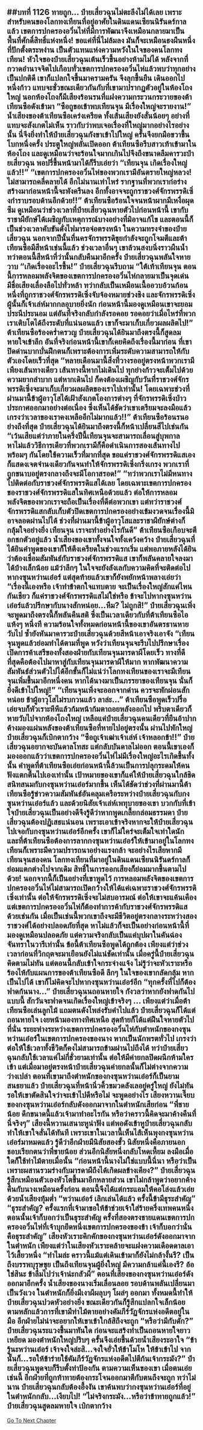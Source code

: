 ##บทที่ 1126 ทายถูก...
ป๋ายเสี่ยวฉุนไม่ตะลึงไม่ได้เลย เพราะสำหรับคนของโลกทงเทียนที่อยู่อาศัยในดินแดนเซียนนิรันดร์กาลแล้ว เขตการปกครองอวิ๋นไห่ที่มีการพัฒนาจึงเหมือนกลายมาเป็นพื้นที่ศักดิ์สิทธิ์แห่งหนึ่ง!
ขอแค่ที่นี่ไม่ล้มลง มันก็จะเหมือนธงผืนหนึ่งที่ปักตั้งตระหง่าน เป็นตัวแทนแห่งความหวังในใจของคนโลกทงเทียน!
หัวใจของป๋ายเสี่ยวฉุนเต้นเร็วขึ้นอย่างห้ามไม่ได้ หลังจากที่กวาดอำนาจจิตไปเกือบทั่วเขตการปกครองอวิ๋นไห่แล้วพบว่าทุกอย่างเป็นปกติดี เขาก็แปลกใจขึ้นมาครามครัน จึงลุกขึ้นยืน เดินออกไปหนึ่งก้าว แทบจะชั่วขณะเดียวกันกับที่เขามาปรากฏตัวอยู่ในห้องโถงใหญ่ นอกห้องโถงก็มีเสียงร้อนรนที่แฝงความกระวนกระวายของต้าเทียนซือดังเข้ามา
“ซือถูขอเข้าพบเทียนจุน มีเรื่องใหญ่จะรายงาน!”
น้ำเสียงของต้าเทียนซือเคร่งเครียด ทั้งเส้นเสียงยังสั่นน้อยๆ อย่างที่แทบจะสังเกตไม่เห็น ราวกับว่าพบเจอเรื่องที่ใหญ่มากอย่างไรอย่างนั้น นี่จึงยิ่งทำให้ป๋ายเสี่ยวฉุนกังขาเข้าไปใหญ่ ครั้นจึงยกมือขวาขึ้นโบกหนึ่งครั้ง ประตูใหญ่พลันเปิดออก ต้าเทียนซือรีบสาวเท้าเข้ามาในห้องโถง และดูเหมือนว่าจะร้อนใจมากเกินไปจึงถึงขนาดลืมคารวะป๋ายเสี่ยวฉุน พอปรี่ขึ้นหน้ามาได้ก็รีบเอ่ยว่า
“เทียนจุน เกิดเรื่องใหญ่แล้ว!!”
“เขตการปกครองอวิ๋นไห่ของพวกเรามีอันตรายใหญ่หลวง! ไม่สามารถคลี่คลายได้ อีกไม่นานเท่าไหร่ รากฐานที่พวกเราก่อร่างสร้างมาก่อนหน้านี้จะพังครืนลง อีกทั้งอาจจะถูกราชวงศ์จักรพรรดิเซิ่งกำราบรอบด้านอีกด้วย!!” ต้าเทียนซือร้อนใจจนหน้าผากมีเหงื่อผุดซึม ดูเหมือนว่าช่วงเวลาที่ป๋ายเสี่ยวฉุนหายตัวไปก่อนหน้านี้ เขากับราชาผียักษ์ได้เผชิญกับเหตุการณ์บางอย่างที่มิอาจแก้ไข และตอนนี้ก็เป็นช่วงเวลาคับขันดั่งไฟมารอจ่อตรงหน้า
ในความทรงจำของป๋ายเสี่ยวฉุน นอกจากปีนั้นที่นครจักรพรรดิขุยกำลังจะถูกโจมตีและต้าเทียนซือมีสีหน้าเช่นนี้แล้ว ช่วงเวลาอื่นๆ เขาล้วนสงบนิ่งราวผืนน้ำ ทว่าตอนนี้สีหน้าที่ว่านั้นกลับคืนมาอีกครั้ง ป๋ายเสี่ยวฉุนพลันใจหายวาบ
“เกิดเรื่องอะไรขึ้น!” ป๋ายเสี่ยวฉุนรีบถาม
“ใต้เท้าเทียนจุน ตอนนี้การหลอมพลังจิตของเขตการปกครองอวิ๋นไห่กลายมาเป็นจุดเด่น มีชื่อเสียงเลื่องลือไปทั่วหล้า ทว่ากลับเป็นเหมือนเนื้ออวบอ้วนก้อนหนึ่งที่ถูกราชวงศ์จักรพรรดิเซิ่งจับจ้องหมายช่วงชิง และจักรพรรดิเซิ่งผู้นั้นก็เจ้าเล่ห์มากกลอุบายยิ่งนัก ก่อนหน้านี้มองดูเหมือนเขาจะยอมประนีประนอม แต่อันที่จริงกลับกำลังรอคอย รอคอยว่าเมื่อไหร่ที่พวกเราเติบโตได้ถึงระดับที่แน่นอนแล้ว เขาก็จะมาเก็บเกี่ยวผลผลิตไป!” ต้าเทียนซือร้องคร่ำครวญ
ป๋ายเสี่ยวฉุนได้ยินมาถึงตรงนี้ก็สูดลมหายใจเข้าลึก อันที่จริงก่อนหน้านี้เขาก็เคยคิดถึงเรื่องนี้มาก่อน ที่เขาปิดด่านบากบั่นฝึกตนก็เพราะต้องการเพิ่มระดับความสามารถให้กับตัวเองโดยเร็วที่สุด
“หลายเดือนมานี้สิ่งที่วางรออยู่ตรงหน้าพวกเรามีเพียงเส้นทางเดียว เส้นทางนี้หากไม่เดินไป ทุกย่างก้าวจะเต็มไปด้วยความยากลำบาก แต่หากเดินไป ก็คงต้องเผชิญกับวันที่ราชวงศ์จักรพรรดิเซิ่งจะมาเก็บเกี่ยวผลผลิตของเราไปเท่านั้น! โดยเฉพาะช่วงที่ผ่านมานี้ข้าผู้อาวุโสได้เฝ้าสังเกตโองการต่างๆ ที่จักรพรรดิเซิ่งป่าวประกาศออกมาอย่างต่อเนื่อง ซึ่งเห็นได้ชัดว่าเขาเตรียมจะลงมือแล้ว เกรงว่าเวลาของเราคงเหลืออีกไม่มากแล้ว!!” ต้าเทียนซือร้อนรนอย่างถึงที่สุด ป๋ายเสี่ยวฉุนได้ยินมาถึงตรงนี้ก็หน้าเปลี่ยนสีไปเช่นกัน
“เว้นเสียแต่ว่าภายในครึ่งปีนี้เทียนจุนจะสามารถเลื่อนสู่บุพกาล หาไม่แล้ววิธีการเดียวที่พวกเรามีก็คือดำเนินการสองเส้นทางไปพร้อมๆ กันโดยใช้ความเร็วที่มากที่สุด ขอแค่ราชวงศ์จักรพรรดิแสเองก็แสดงเจตจำนงเดียวกันจนทำให้จักรพรรดิเซิ่งกริ่งเกรง พวกเราที่ถูกขนาบอยู่ตรงกลางถึงจะมีโอกาสรอด!”
“ทว่าพวกเราไม่มีหนทางไปติดต่อกับราชวงศ์จักรพรรดิแสได้เลย โดยเฉพาะเขตการปกครองของราชวงศ์จักรพรรดิแสในทิศเหนือด้วยแล้ว ต่อให้การหลอมพลังจิตของพวกเราจะถือเป็นเรื่องที่ดีต่อพวกเขา แต่ทว่าราชวงศ์จักรพรรดิแสกลับเก็บตัวปิดเขตการปกครองอย่างเข้มงวดจนเรื่องนี้มิอาจลอดผ่านไปได้ ช่วงที่ผ่านมานี้ข้าผู้อาวุโสและราชาผียักษ์ต่างก็กลุ้มใจอย่างยิ่ง เทียนจุน เราจะทำอย่างไรกันดี” ต้าเทียนซือเกือบจะตีอกชกตัวอยู่แล้ว น้ำเสียงของเขาทั้งจนใจทั้งเคว้งคว้าง ป๋ายเสี่ยวฉุนที่ได้ยินคำพูดของเขาก็ให้ตึงเครียดในช่วงแรกเริ่ม แต่พอภายหลังได้ยินว่าต้องเชื่อมสัมพันธ์กับราชวงศ์จักรพรรดิแส เขาก็พลันคลายใจลงมาได้บ้างเล็กน้อย แม้ว่าลึกๆ ในใจจะยังลังเลกับความคิดที่จะติดต่อไปหากงซุนหว่านเอ๋อร์ แต่สุดท้ายแล้วเขาก็ยังพยักหน้าพลางเอ่ยว่า
“เรื่องนี้เองหรือ เจ้าทำข้าตกใจแทบตาย จะเป็นเรื่องใหญ่สักแค่ไหนกันเชียว ก็แค่ราชวงศ์จักรพรรดิแสไม่ใช่หรือ ข้าจะไปหากงซุนหว่านเอ๋อร์แล้วปรึกษากับนางสักหน่อย...หืม? ไม่ถูกสิ!” ป๋ายเสี่ยวฉุนเพิ่งจะพูดมาถึงตรงนี้ก็พลันคืนสติ ซึ่งเป็นเวลาเดียวกับที่ต้าเทียนซือไอแห้งๆ หนึ่งที ความร้อนใจทั้งหมดก่อนหน้านี้ของเขาอันตรธานหายวับไป ซ้ำยังหันมาคารวะป๋ายเสี่ยวฉุนด้วยสีหน้าเอาจริงเอาจัง
“เทียนจุนพูดแล้วย่อมทำได้ตามที่พูด หวังว่าเทียนจุนจะรีบไปปรึกษาเรื่องเปิดการค้าเสรีของทั้งสองฝ่ายกับเทียนจุนมารดาผีโดยเร็ว ทางที่ดีที่สุดคือต้องไปมาหาสู่กับเทียนจุนมารดาผีให้มาก หากพัฒนาความสัมพันธ์ส่วนตัวไปได้อีกขั้นก็ไม่แน่ว่าโลกทงเทียนของเราจะมีเทียนจุนเพิ่มขึ้นมาอีกหนึ่งคน หากได้นางมาเป็นภรรยาของเทียนจุน นั่นก็ยิ่งดีเข้าไปใหญ่!”
“เทียนจุนเพิ่งจะออกจากด่าน ควรจะพักผ่อนสักหน่อย ข้าผู้อาวุโสไม่รบกวนแล้ว ลาล่ะ...” ต้าเทียนซือพูดเร็วปรื๋อ เอ่ยจบก็หัวเราะหึหึแล้วก้มหน้าก้มตาถอยหลังออกไป พริบตาเดียวก็หายวับไปจากห้องโถงใหญ่
เหลือแค่ป๋ายเสี่ยวฉุนคนเดียวที่ยืนอ้าปากค้างมองแผ่นหลังของต้าเทียนซือที่หายไปอยู่ตรงนั้น ผ่านไปพักใหญ่ ป๋ายเสี่ยวฉุนก็เบิกตากว้าง
“ซือถูเจ้าเฒ่าเจ้าเล่ห์ เจ้าหลอกข้า!!” ป๋ายเสี่ยวฉุนอยากจะบันดาลโทสะ แต่กลับบันดาลไม่ออก ตอนนี้เขาเองก็มองออกแล้วว่าเขตการปกครองอวิ๋นไห่ไม่มีเรื่องใหญ่อะไรเกิดขึ้นทั้งนั้น คำพูดที่ต้าเทียนซือเอ่ยก่อนหน้านี้ล้วนเป็นการปลุกระดมให้คนฟังแตกตื่นไปเองเท่านั้น เป้าหมายของเขาก็แค่ให้ป๋ายเสี่ยวฉุนใกล้ชิดสนิทสนมกับกงซุนหว่านเอ๋อร์มากขึ้น
เห็นได้ชัดว่าช่วงที่ผ่านมานี้ต้าเทียนซือรู้ข่าวความสัมพันธ์อันคลุมเครือระหว่างป๋ายเสี่ยวฉุนกับกงซุนหว่านเอ๋อร์แล้ว และด้วยนิสัยเจ้าเล่ห์เพทุบายของเขา บวกกับที่เข้าใจป๋ายเสี่ยวฉุนเป็นอย่างดีจึงรู้ดีว่าหากพูดเกลี้ยกล่อมธรรมดา ป๋ายเสี่ยวฉุนต้องปฏิเสธแน่นอน เพราะเอาเข้าจริงหากจะให้ป๋ายเสี่ยวฉุนไปเจอกับกงซุนหว่านเอ๋อร์อีกครั้ง เขาก็ไม่ใคร่จะเต็มใจเท่าใดนัก
และที่ต้าเทียนซือต้องการลากกงซุนหว่านเอ๋อร์ให้เข้ามาอยู่ในโลกทงเทียนก็เพราะมีความปรารถนาอย่างแรงกล้า จะอย่างไรเสียหากมีเทียนจุนสองคน โลกทงเทียนที่มาอยู่ในดินแดนเซียนนิรันดร์กาลก็ย่อมแตกต่างไปจากเดิม สิทธิ์ในการออกเสียงก็ย่อมมากขึ้นตามไปด้วย!
นอกจากนี้ก็เป็นอย่างที่เขาพูดไว้ การหลอมพลังจิตของเขตการปกครองอวิ๋นไห่ไม่สามารถเปิดกว้างให้ได้แค่เฉพาะราชวงศ์จักรพรรดิเซิ่งเท่านั้น ต่อให้จักรพรรดิเซิ่งจะไม่สบอารมณ์ ต่อให้เขาจะแค้นเคือง แต่เขตการปกครองอวิ๋นไห่ก็ต้องทำการค้ากับราชวงศ์จักรพรรดิแสด้วยเช่นกัน
เมื่อเป็นเช่นนี้พวกเขาถึงจะมีชีวิตอยู่ตรงกลางระหว่างสองราชวงศ์ได้อย่างปลอดภัยที่สุด หาไม่แล้วก็จะเป็นอย่างก่อนหน้านี้ที่มองดูเหมือนปลอดภัย แต่ความจริงกลับเป็นแค่บุปผาในคันฉ่อง จันทราในวารีเท่านั้น
ข้อนี้ต้าเทียนซือพูดได้ถูกต้อง เพียงแต่ว่าช่วงเวลาก่อนที่วิกฤตจะมาเยือนยังไม่แน่ชัดเท่านั้น
เมื่อครู่นี้ป๋ายเสี่ยวฉุนคิดตามไม่ทัน แต่ตอนนี้กลับเข้าใจกระจ่างแจ้ง ไม่รู้ว่าจะหัวเราะหรือร้องไห้กับแผนการของต้าเทียนซือดี ลึกๆ ในใจของเขากลัดกลุ้ม หากเป็นไปได้ เขาก็ไม่คิดจะไปหากงซุนหว่านเอ๋อร์อีก
“ทุกครั้งที่ไปก็ต้องฟาดก้นนาง...” ป๋ายเสี่ยวฉุนนถอนหายใจ กังวลว่าหากยังฟาดกันไปแบบนี้ สักวันจะฟาดจนเกิดเรื่องใหญ่เข้าจริงๆ ...
เพียงแต่ว่าเมื่อต้าเทียนซือเล่นลูกไม้ แถมตนดังโพล่งรับคำไปแล้ว ป๋ายเสี่ยวฉุนก็ได้แต่ถอนหายใจ เงยหน้ามองทางทิศเหนือ สุดท้ายก็ได้แต่ฝืนใจหายตัวไปที่นั่น
ระยะห่างระหว่างเขตการปกครองอวิ๋นไห่กับตำหนักของกงซุนหว่านเอ๋อร์ในเขตการปกครองของนาง หากเป็นนักพรตทั่วไป เกรงว่าต่อให้ใช้เวลาทั้งชีวิตก็คงไม่สามารถข้ามผ่านไปถึงได้ ทว่าป๋ายเสี่ยวฉุนกลับใช้เวลาแค่ไม่กี่ชั่วยามเท่านั้น
ต่อให้มีค่ายกลปิดผนึกห้ามใครเข้า แต่เมื่อมาอยู่ตรงหน้าป๋ายเสี่ยวฉุนค่ายกลนั้นก็ไม่ต่างจากความว่างเปล่า ตอนที่เขามาถึงตำหนักของกงซุนหว่านเอ๋อร์ก็เป็นยามสนธยาแล้ว ป๋ายเสี่ยวฉุนที่หน้านิ่วคิ้วขมวดลังเลอยู่ครู่ใหญ่ ยังไม่ทันรอให้เขาตัดสินใจว่าจะเข้าไปดีหรือไม่ จะพูดอย่างไร เสียงหวานเจี๊ยบของกงซุนหว่านเอ๋อร์กลับดังออกมาจากในตำหนักเสียก่อน
“พี่ชายน้อย ดึกขนาดนี้แล้วเจ้ามาทำอะไรกัน หรือว่าคราวนี้คิดจะมาค้างคืนที่นี่จริงๆ” เสียงนี้หวานเสนาะหูน่าฟัง แต่พอดังเข้าหูป๋ายเสี่ยวฉุนกลับทำให้เขาใจสั่นได้ทันที เพราะเขาในเวลานี้เห็นไส้เห็นพุงกงซุนหว่านเอ๋อร์มาหมดแล้ว รู้ดีว่าอีกฝ่ายมีนิสัยสองขั้ว นิสัยหนึ่งคือภายนอกชอบเรียกตนว่าพี่ชายน้อย ส่วนอีกนิสัยหนึ่งกลับโหดเหี้ยม ลงมือเมื่อใดก็ใช้ท่าไม้ตายเมื่อนั้น
“ก่อนหน้านี้นางไม่ใช่แบบนี้นี่นา หรือว่าเป็นเพราะผสานรวมร่างกับมารดาผีถึงได้เกิดผลข้างเคียง?” ป๋ายเสี่ยวฉุนรู้สึกเหมือนตัวเองหัวโตขึ้นมาอีกหลายส่วน เขาไม่กล้าพูดว่าอยากค้างคืนกับนางเหมือนครั้งก่อน ตอนนี้จึงได้แต่กระแอมให้คอโล่งแล้วเอ่ยด้วยน้ำเสียงทุ้มต่ำ
“หว่านเอ๋อร์ เลิกเล่นได้แล้ว ครั้งนี้ข้ามีธุระสำคัญ”
“ธุระสำคัญ? ครั้งแรกที่เจ้ามาขอให้ข้าช่วยเจ้าใส่ร้ายครึ่งเทพคนหนึ่ง ตอนนั้นเจ้าก็บอกว่าเป็นธุระสำคัญ ครั้งที่สองตรงชายแดนเขตการปกครองอวิ๋นไห่ที่เจ้าบุกยึดหนึ่งเขตการปกครองของข้า เจ้าก็บอกว่านั่นคือธุระสำคัญ” เสียงหัวเราะคิกคักของกงซุนหว่านเอ๋อร์ดังออกมาจากในตำหนัก เพียงแต่ว่าในเสียงหัวเราะคล้ายจะแฝงความเดือดดาลเอาไว้เสี้ยวหนึ่ง
“ทำไมล่ะ คราวนี้แม้แต่เดินเข้ามาก็ยังไม่กล้างั้นรึ? เป็นถึงบรรพบุรุษขุย เป็นถึงเทียนจุนผู้ยิ่งใหญ่ มีความกล้าแค่นี้เองรึ? อ้อ ใช่สินะ ข้าลืมไปว่าเจ้าน่ะกลัวผี” ตอนที่เสียงของกงซุนหว่านเอ๋อร์ดังออกมาอีกครั้ง น้ำเสียงของนางเริ่มเลื่อนลอย รอบด้านพลันเปลี่ยนมาเป็นวังเวง ในตำหนักก็ยิ่งมีเงาผีผลุบๆ โผล่ๆ ออกมา ทั้งหมดนี้ทำให้ป๋ายเสี่ยวฉุนปวดหัวอย่างยิ่ง ขณะเดียวกันก็รู้สึกแปลกใจเล็กน้อย ตามหลักแล้วการที่เขามีท่าไม้ตายอย่างคัมภีร์วัฏจักรแห่งอดีตอยู่ในมือ อีกฝ่ายไม่น่าจะอยากให้เขาเข้าใกล้สิถึงจะถูก
“หรือว่ามีกับดัก?” ป๋ายเสี่ยวฉุนระแวงขึ้นมาทันใด ก่อนจะแสร้งทำเป็นถอนหายใจยาวเหยียด มองตำหนักใหญ่ปริบๆ ครั้นจึงเอ่ยขึ้นด้วยน้ำเสียงระอาใจ
“ข้ารู้นะหว่านเอ๋อร์ เจ้าจงใจล่ะสิ...จงใจยั่วให้ข้าโมโห ให้ข้าเข้าไป จากนั้นก็...รอให้ข้าร่ายใช้คัมภีร์วัฏจักรแห่งอดีตไปตีก้นเจ้ากระมัง?” ป๋ายเสี่ยวฉุนพูดจบก็รีบตั้งท่าป้องกัน ตามความเห็นของเขา เมื่อตนเอ่ยเช่นนี้ อีกฝ่ายที่ถูกท้าทายต้องกระโจนออกมาตีกับตนถึงจะถูก ทว่าไม่นาน ป๋ายเสี่ยวฉุนกลับต้องอึ้งงัน เขาค้นพบว่ากงซุนหว่านเอ๋อร์ที่อยู่ในตำหนักกลับ...เงียบไป!
“ไม่จริงกระมัง...หรือว่าข้าทายถูกแล้ว!” ป๋ายเสี่ยวฉุนสูดลมหายใจ เบิกตากว้าง
------


[Go To Next Chapter]( ./99.md)